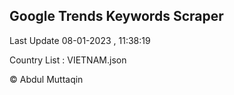 

## Google Trends Keywords Scraper 
 
Last Update 08-01-2023 , 11:38:19

Country List :
VIETNAM.json



© Abdul Muttaqin 

